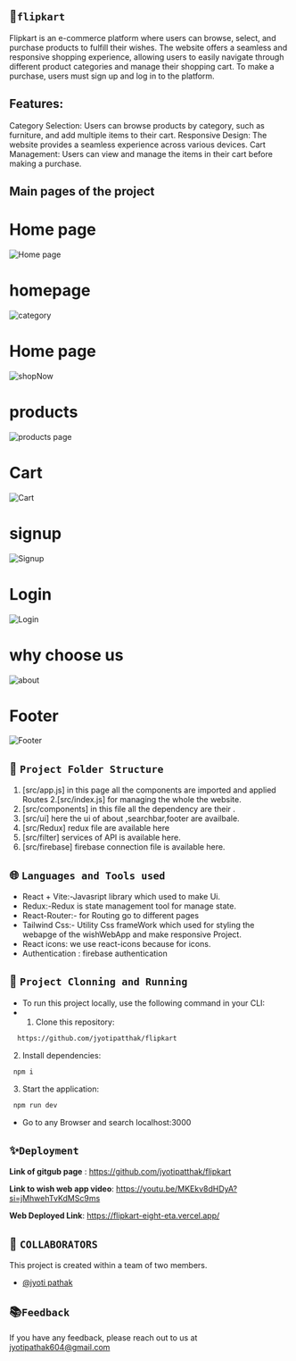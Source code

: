 ## 💫`flipkart`
  Flipkart is an e-commerce platform where users can browse, select, and purchase products to fulfill their wishes. The website offers a seamless and responsive shopping experience, allowing users to easily navigate through different product categories and manage their shopping cart. To make a purchase, users must sign up and log in to the platform.

## Features:

Category Selection: Users can browse products by category, such as furniture, and add multiple items to their cart.
Responsive Design: The website provides a seamless experience across various devices.
Cart Management: Users can view and manage the items in their cart before making a purchase.

## Main pages of the project

# Home page
![Home page](./src/assets/homepage.jpg)

# homepage
![category](./src/assets/homepage.jpg)

# Home page
![shopNow ](./src/assets/shopNow.jpg)

# products
![products page](./src/assets/product.jpg)

# Cart
![Cart](./src/assets/cart.jpg)

# signup
![Signup](./src/assets/signup.jpg)

# Login
![Login](./src/assets/login.jpg)

# why choose us
![about](./src/assets/about.jpg)

# Footer
![Footer](./src/assets/footer.jpg)


##  🌿 `Project Folder Structure`
1. [src/app.js]  in this page all the components are imported and applied Routes
2.[src/index.js]  for managing the whole the website.
3. [src/components]  in this file all the dependency are their .
4. [src/ui] here the ui of about ,searchbar,footer are availbale.
5. [src/Redux] redux file are available here
6. [src/filter] services of API  is available here.
7. [src/firebase] firebase connection file is available here.


## 🌐 `Languages and Tools used`
  - React + Vite:-Javasript library which used to make Ui.
  - Redux:-Redux is state management tool for manage state.
  - React-Router:- for Routing go to different pages
  - Tailwind Css:- Utility Css frameWork which used for styling the webapge of the wishWebApp and make responsive Project.
  - React icons: we use react-icons because for icons.
  - Authentication : firebase authentication 


## 🔧 `Project Clonning and Running`
- To run this project locally, use the following command in your CLI:
- 1. Clone this repository:

```bash
  https://github.com/jyotipatthak/flipkart
```

2. Install dependencies:

```bash
 npm i
```

3. Start the application:

```bash
 npm run dev
```
- Go to any Browser and search localhost:3000

## ✨`Deployment`

**Link of gitgub page** : https://github.com/jyotipatthak/flipkart

**Link to wish web app video**: https://youtu.be/MKEkv8dHDyA?si=jMhwehTvKdMSc9ms

**Web Deployed Link**: https://flipkart-eight-eta.vercel.app/ 



## 🎋 `COLLABORATORS`
This project is created within a team of two members.
- [@jyoti pathak](https://github.com/jyotipatthak)

##  📚`Feedback`

If you have any feedback, please reach out to us at jyotipathak604@gmail.com